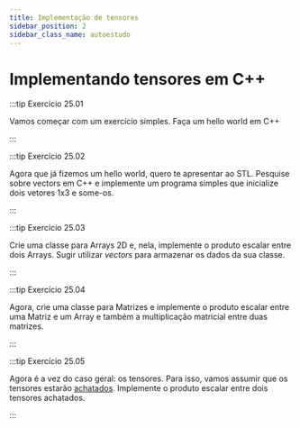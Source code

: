 ```yaml
---
title: Implementação de tensores
sidebar_position: 2
sidebar_class_name: autoestudo
---
```


# Implementando tensores em C++

:::tip Exercício 25.01

Vamos começar com um exercício simples. Faça um hello world em C++

:::

:::tip Exercício 25.02

Agora que já fizemos um hello world, quero te apresentar ao STL. Pesquise sobre
vectors em C++ e implemente um programa simples que inicialize dois vetores 1x3
e some-os.

:::

:::tip Exercício 25.03

Crie uma classe para Arrays 2D e, nela, implemente o produto escalar entre dois
Arrays. Sugir utilizar *vectors* para armazenar os dados da sua classe.

:::

:::tip Exercício 25.04

Agora, crie uma classe para Matrizes e implemente o produto escalar entre uma
Matriz e um Array e também a multiplicação matricial entre duas matrizes.

:::

:::tip Exercício 25.05

Agora é a vez do caso geral: os tensores. Para isso, vamos assumir que os
tensores estarão
[achatados](https://medium.com/pythons-gurus/what-is-the-actual-meaning-of-flattening-a-tensor-b26a0419713c).
Implemente o produto escalar entre dois tensores achatados.

:::

